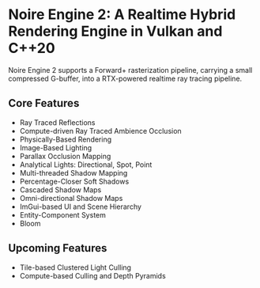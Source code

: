 # Noire Engine 2: A Realtime Hybrid Rendering Engine in Vulkan and C++20
Noire Engine 2 supports a Forward+ rasterization pipeline, carrying a small compressed G-buffer, into a RTX-powered realtime ray tracing pipeline.

## Core Features
- Ray Traced Reflections
- Compute-driven Ray Traced Ambience Occlusion
- Physically-Based Rendering
- Image-Based Lighting
- Parallax Occlusion Mapping
- Analytical Lights: Directional, Spot, Point
- Multi-threaded Shadow Mapping
- Percentage-Closer Soft Shadows
- Cascaded Shadow Maps
- Omni-directional Shadow Maps
- ImGui-based UI and Scene Hierarchy
- Entity-Component System
- Bloom

## Upcoming Features
- Tile-based Clustered Light Culling
- Compute-based Culling and Depth Pyramids
